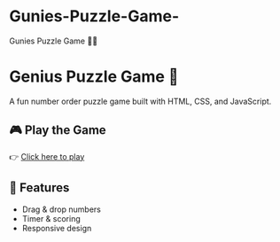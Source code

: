 # Gunies-Puzzle-Game-
Gunies Puzzle Game 🧩🧩
# Genius Puzzle Game 🧩

A fun number order puzzle game built with HTML, CSS, and JavaScript.  

## 🎮 Play the Game
👉 [Click here to play](https://your-username.github.io/Genius-Puzzle-Game/)

## 🚀 Features
- Drag & drop numbers
- Timer & scoring
- Responsive design
